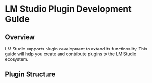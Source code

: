 # LM Studio Plugin Development Guide

## Overview
LM Studio supports plugin development to extend its functionality. This guide will help you create and contribute plugins to the LM Studio ecosystem.

## Plugin Structure 